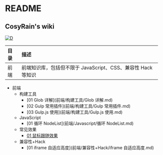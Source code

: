 # README

## CosyRain's wiki

[![D](https://img.shields.io/badge/captain-COSYRAIN-blue.svg)](https://co2oc.com)

| 目录 | 描述                                                         |
| :--- | :----------------------------------------------------------- |
| 前端 | 前端知识库，包括但不限于 JavaScript、CSS、兼容性 Hack 等知识 |

- 前端
  - 构建工具
    - [01 Glob 详解](前端/构建工具/Glob 详解.md)
    - [02 Gulp 常用插件](前端/构建工具/Gulp 常用插件.md)
    - [03 Gulp.js 使用](前端/构建工具/Gulp.js 使用.md)
  - JavaScript
    - [01 循环 NodeList](前端/Javascript/循环 NodeList.md)
  - 常见效果
    - [01 鼠标跟随效果](前端/常见效果/鼠标跟随效果.md)
  - 兼容性+Hack
    - [01 iframe 自适应高度](前端/兼容性+Hack/iframe 自适应高度.md)
